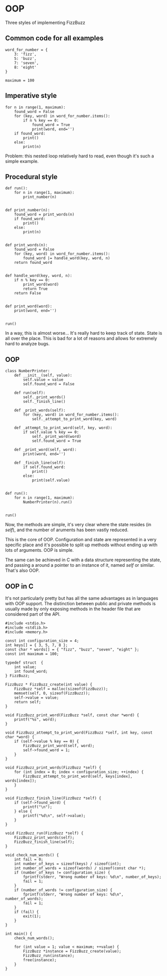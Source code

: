 # OOP

Three styles of implementing FizzBuzz

## Common code for all examples

    word_for_number = {
        3: 'fizz',
        5: 'buzz',
        7: 'seven',
        8: 'eight'
    }
    
    maximum = 100

## Imperative style
    
    for n in range(1, maximum):
        found_word = False
        for (key, word) in word_for_number.items():
            if n % key == 0:
                found_word = True
                print(word, end='')
        if found_word:
            print()
        else:
            print(n)

Problem: this nested loop relatively hard to read, even though it's such a simple example.

## Procedural style

    def run():
        for n in range(1, maximum):
            print_number(n)
    
    
    def print_number(n):
        found_word = print_words(n)
        if found_word:
            print()
        else:
            print(n)
    
    
    def print_words(n):
        found_word = False
        for (key, word) in word_for_number.items():
            found_word |= handle_word(key, word, n)
        return found_word
    
    
    def handle_word(key, word, n):
        if n % key == 0:
            print_word(word)
            return True
        return False
    
    
    def print_word(word):
        print(word, end='')
    
    
    run()

In a way, this is almost worse... It's really hard to keep track of state. State is all over the place. This is bad for a lot of reasons and allows for extremely hard to analyze bugs.

## OOP

    class NumberPrinter:
        def __init__(self, value):
            self.value = value
            self.found_word = False
    
        def run(self):
            self._print_words()
            self._finish_line()
    
        def _print_words(self):
            for (key, word) in word_for_number.items():
                self._attempt_to_print_word(key, word)
    
        def _attempt_to_print_word(self, key, word):
            if self.value % key == 0:
                self._print_word(word)
                self.found_word = True
    
        def _print_word(self, word):
            print(word, end='')
    
        def _finish_line(self):
            if self.found_word:
                print()
            else:
                print(self.value)
    
    
    def run():
        for n in range(1, maximum):
            NumberPrinter(n).run()
    
    
    run()

Now, the methods are simple, it's very clear where the state resides (in *self*), and the number of aruments has been vastly reduced.

This is the core of OOP. Configuration and state are represented in a very specific place and it's possible to split up methods without ending up with lots of arguments. OOP is simple. 

The same can be achieved in C with a data structure representing the state, and passing a around a pointer to an instance of it, named *self* or similar. That's also OOP.

## OOP in C

It's not particularly pretty but has all the same advantages as in languages with OOP support. The distinction between public and private methods is usually made by only exposing methods in the header file that are considered part of the API.

    #include <stdio.h>
    #include <stdlib.h>
    #include <memory.h>
    
    const int configuration_size = 4;
    int keys[] = { 3, 5, 7, 8 };
    const char * words[] = { "fizz", "buzz", "seven", "eight" };
    const int maximum = 100;
    
    typedef struct  {
        int value;
        int found_word;
    } FizzBuzz;
    
    FizzBuzz * FizzBuzz_create(int value) {
        FizzBuzz *self = malloc(sizeof(FizzBuzz));
        memset(self, 0, sizeof(FizzBuzz));
        self->value = value;
        return self;
    }
    
    void FizzBuzz_print_word(FizzBuzz *self, const char *word) {
        printf("%s", word);
    }
    
    void FizzBuzz_attempt_to_print_word(FizzBuzz *self, int key, const char *word) {
        if (self->value % key == 0) {
            FizzBuzz_print_word(self, word);
            self->found_word = 1;
        }
    }
    
    void FizzBuzz_print_words(FizzBuzz *self) {
        for (int index = 0; index < configuration_size; ++index) {
            FizzBuzz_attempt_to_print_word(self, keys[index], words[index]);
        }
    }
    
    void FizzBuzz_finish_line(FizzBuzz *self) {
        if (self->found_word) {
            printf("\n");
        } else {
            printf("%d\n", self->value);
        }
    }
    
    void FizzBuzz_run(FizzBuzz *self) {
        FizzBuzz_print_words(self);
        FizzBuzz_finish_line(self);
    }
    
    void check_num_words() {
        int fail = 0;
        int number_of_keys = sizeof(keys) / sizeof(int);
        int number_of_words = sizeof(words) / sizeof(const char *);
        if (number_of_keys != configuration_size) {
            fprintf(stderr, "Wrong number of keys: %d\n", number_of_keys);
            fail = 1;
        }
        if (number_of_words != configuration_size) {
            fprintf(stderr, "Wrong number of keys: %d\n", number_of_words);
            fail = 1;
        }
        if (fail) {
            exit(1);
        }
    }
    
    int main() {
        check_num_words();
        
        for (int value = 1; value < maximum; ++value) {
            FizzBuzz *instance = FizzBuzz_create(value);
            FizzBuzz_run(instance);
            free(instance);
        }
    }